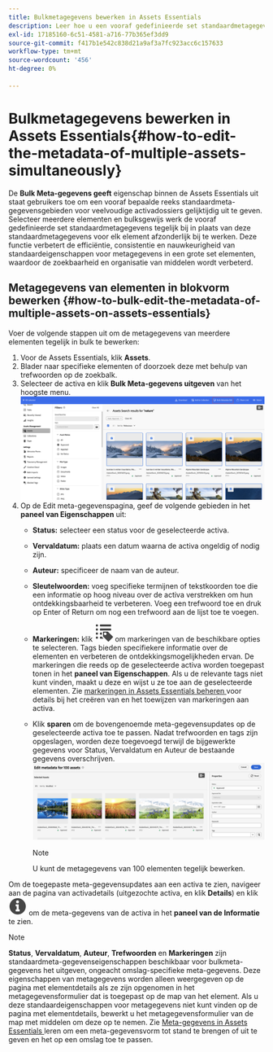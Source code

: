 ```yaml
---
title: Bulkmetagegevens bewerken in Assets Essentials
description: Leer hoe u een vooraf gedefinieerde set standaardmetagegevensvelden kunt bijwerken voor meerdere elementen die tegelijkertijd op Assets Essentials beschikbaar zijn.
exl-id: 17185160-6c51-4581-a716-77b365ef3dd9
source-git-commit: f417b1e542c838d21a9af3a7fc923acc6c157633
workflow-type: tm+mt
source-wordcount: '456'
ht-degree: 0%

---
```


# Bulkmetagegevens bewerken in Assets Essentials{#how-to-edit-the-metadata-of-multiple-assets-simultaneously}

De **Bulk Meta-gegevens geeft** eigenschap binnen de Assets Essentials uit staat gebruikers toe om een vooraf bepaalde reeks standaardmeta-gegevensgebieden voor veelvoudige activadossiers gelijktijdig uit te geven. Selecteer meerdere elementen en bulksgewijs werk de vooraf gedefinieerde set standaardmetagegevens tegelijk bij in plaats van deze standaardmetagegevens voor elk element afzonderlijk bij te werken. Deze functie verbetert de efficiëntie, consistentie en nauwkeurigheid van standaardeigenschappen voor metagegevens in een grote set elementen, waardoor de zoekbaarheid en organisatie van middelen wordt verbeterd.

## Metagegevens van elementen in blokvorm bewerken {#how-to-bulk-edit-the-metadata-of-multiple-assets-on-assets-essentials}

Voer de volgende stappen uit om de metagegevens van meerdere elementen tegelijk in bulk te bewerken:

1. Voor de Assets Essentials, klik **Assets**.
1. Blader naar specifieke elementen of doorzoek deze met behulp van trefwoorden op de zoekbalk.
1. Selecteer de activa en klik **Bulk Meta-gegevens uitgeven** van het hoogste menu.
   ![ bulk-meta-gegeven-geef uit ](/help/using/assets/bulk-metadata-edit1.png)
1. Op de Edit meta-gegevenspagina, geef de volgende gebieden in het **paneel van Eigenschappen** uit:
   * **Status:** selecteer een status voor de geselecteerde activa.
   * **Vervaldatum:** plaats een datum waarna de activa ongeldig of nodig zijn.
   * **Auteur:** specificeer de naam van de auteur.
   * **Sleutelwoorden:** voeg specifieke termijnen of tekstkoorden toe die een informatie op hoog niveau over de activa verstrekken om hun ontdekkingsbaarheid te verbeteren. Voeg een trefwoord toe en druk op Enter of Return om nog een trefwoord aan de lijst toe te voegen.
   * **Markeringen:** klik ![ etikettenpictogram ](/help/using/assets/tags-icon.svg) om markeringen van de beschikbare opties te selecteren. Tags bieden specifiekere informatie over de elementen en verbeteren de ontdekkingsmogelijkheden ervan. De markeringen die reeds op de geselecteerde activa worden toegepast tonen in het **paneel van Eigenschappen**. Als u de relevante tags niet kunt vinden, maakt u deze en wijst u ze toe aan de geselecteerde elementen. Zie [ markeringen in Assets Essentials beheren ](/help/using/tagging-management.md) voor details bij het creëren van en het toewijzen van markeringen aan activa.
   * Klik **sparen** om de bovengenoemde meta-gegevensupdates op de geselecteerde activa toe te passen. Nadat trefwoorden en tags zijn opgeslagen, worden deze toegevoegd terwijl de bijgewerkte gegevens voor Status, Vervaldatum en Auteur de bestaande gegevens overschrijven.
     ![ sparen-bulk-meta-gegeven-geef-eigenschappen uit ](/help/using/assets/save-bulk-metadata-edit-properties2.png)

     >[!NOTE]
     >
     >U kunt de metagegevens van 100 elementen tegelijk bewerken.

Om de toegepaste meta-gegevensupdates aan een activa te zien, navigeer aan de pagina van activadetails (uitgezochte activa, en klik **Details**) en klik ![](/help/using/assets/info-icon-solid-black.svg) om de meta-gegevens van de activa in het **paneel van de Informatie** te zien.

>[!NOTE]
>
>**Status**, **Vervaldatum**, **Auteur**, **Trefwoorden** en **Markeringen** zijn standaardmeta-gegevenseigenschappen beschikbaar voor bulkmeta-gegevens het uitgeven, ongeacht omslag-specifieke meta-gegevens. Deze eigenschappen van metagegevens worden alleen weergegeven op de pagina met elementdetails als ze zijn opgenomen in het metagegevensformulier dat is toegepast op de map van het element. Als u deze standaardeigenschappen voor metagegevens niet kunt vinden op de pagina met elementdetails, bewerkt u het metagegevensformulier van de map met middelen om deze op te nemen. Zie [ Meta-gegevens in Assets Essentials ](/help/using/metadata.md) leren om een meta-gegevensvorm tot stand te brengen of uit te geven en het op een omslag toe te passen.
